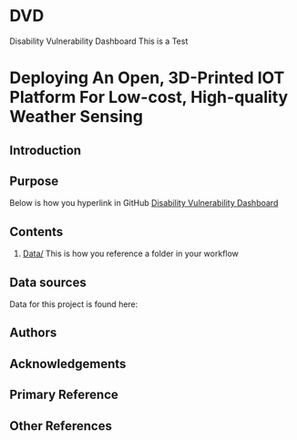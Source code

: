 # DVD
Disability Vulnerability Dashboard
This is a Test
# Deploying An Open, 3D-Printed IOT Platform For Low-cost, High-quality Weather Sensing

## Introduction




## Purpose
Below is how you hyperlink in GitHub [Disability Vulnerability Dashboard
](https://www.arcgis.com/apps/dashboards/8adb0362575a41d7981955bf3739de71)


## Contents
1. [Data/](./Data) This is how you reference a folder in your workflow


## Data sources
Data for this project is found here: 




## Authors


## Acknowledgements



## Primary Reference

## Other References
